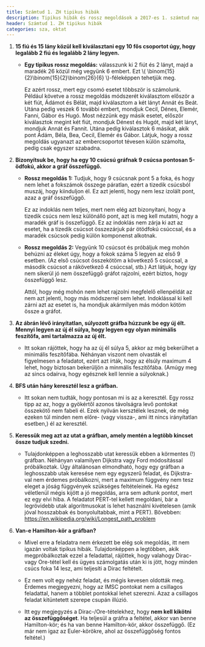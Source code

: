 ```yaml
---
title: Számtud 1. ZH tipikus hibák
description: Tipikus hibák és rossz megoldások a 2017-es 1. számtud nagyZH-ra.
header: Számtud 1. ZH tipikus hibák
categories: sza, oktat
---
```


1. **15 fiú és 15 lány közül kell kiválasztani egy 10 fős csoportot úgy, hogy legalább 2 fiú és legalább 2 lány legyen.**

    * **Egy tipikus rossz megoldás:** válasszunk ki 2 fiút és 2 lányt, majd a maradék 26 közül még vegyünk 6 embert. Ezt \\( \binom{15}{2}\binom{15}{2}\binom{26}{6} \\)-féleképpen tehetjük meg.
    
        Ez azért rossz, mert egy csomó esetet többször is számolunk. Például követve a rossz megoldás módszerét kiválasztom először a két fiút, Ádámot és Bélát, majd kiválasztom a két lányt Annát és Beát. Utána pedig veszek 6 további embert, mondjuk Cecil, Dénes, Elemér, Fanni, Gábor és Hugó. Most nézzünk egy másik esetet, először kiválasztok megint két fiút, mondjuk Dénest és Hugót, majd két lányt, mondjuk Annát és Fannit. Utána pedig kiválasztok 6 másikat, akik pont Ádám, Béla, Bea, Cecil, Elemér és Gábor. Látjuk, hogy a rossz megoldás ugyanazt az embercsoportot tévesen külön számolta, pedig csak egyszer szabadna.

2. **Bizonyítsuk be, hogy ha egy 10 csúcsú gráfnak 9 csúcsa pontosan 5-ödfokú, akkor a gráf összefüggő.**

    * **Rossz megoldás 1:** Tudjuk, hogy 9 csúcsnak pont 5 a foka, és hogy nem lehet a fokszámok összege páratlan, ezért a tizedik csúcsból muszáj, hogy kiinduljon él. Ez azt jelenti, hogy nem lesz izolált pont, azaz a gráf összefüggő.

        Ez az indoklás nem teljes, mert nem elég azt bizonyítani, hogy a tizedik csúcs nem lesz különálló pont, azt is meg kell mutatni, hogy a maradék gráf is összefüggő. Ez az indoklás nem zárja ki azt az esetet, ha a tizedik csúcsot összezárjuk pár ötödfokú csúccsal, és a maradék csúcsok pedig külön komponenst alkotnak.

    * **Rossz megoldás 2:** Vegyünk 10 csúcsot és próbáljuk meg mohón behúzni az éleket úgy, hogy a fokok száma 5 legyen az első 9 esetben. (Az első csúcsot összekötöm a következő 5 csúccsal, a második csúcsot a rákövetkező 4 csúccsal, stb.) Azt látjuk, hogy így nem sikerül jó nem összefüggő gráfot rajzolni, ezért biztos, hogy összefüggő lesz.

        Attól, hogy még mohón nem lehet rajzolni megfelelő ellenpéldát az nem azt jelenti, hogy más módszerrel sem lehet. Indoklással ki kell zárni azt az esetet is, ha mondjuk akármilyen más módon kötöm össze a gráfot.

3. **Az ábrán lévő irányítatlan, súlyozott gráfba húzzunk be egy új élt. Mennyi legyen az új él súlya, hogy legyen egy olyan minimális feszítőfa, ami tartalmazza az új élt.**

    * Itt sokan rájöttek, hogy ha az új él súlya 5, akkor az még bekerülhet a minimális feszítőfába. Néhányan viszont nem olvasták el figyelmesen a feladatot, ezért azt írták, hogy az élsúly maximum 4 lehet, hogy biztosan bekerüljön a minmális feszítőfába. (Amúgy meg az sincs odaírva, hogy egésznek kell lennie a súlyoknak.)

4. **BFS után hány keresztél lesz a gráfban.**

    * Itt sokan nem tudták, hogy pontosan mi is az a keresztél. Egy rossz tipp az az, hogy a gyökértől azonos távolságra levő pontokat összekötő nem fabeli él. Ezek nyilván kersztélek lesznek, de még ezeken túl minden nem előre- (vagy vissza-, ami itt nincs irányítatlan esetben,) él az keresztél.

5. **Keressük meg azt az utat a gráfban, amely mentén a legtöbb kincset össze tudjuk szedni.**

    * Tulajdonképpen a leghosszabb utat keressük ebben a körmentes (!) gráfban. Néhányan valamilyen Dijkstra vagy Ford módosítással próbálkoztak. Úgy általánosan elmondható, hogy egy gráfban a leghosszabb utak keresése nem egy egyszerű feladat, és Dijkstra-val nem érdemes próbálkozni, mert a maximum függvény nem tesz eleget a jóság függvények szükséges feltételeinek. Ha egész véletlenül mégis kijött a jó megoldás, arra sem adtunk pontot, mert ez egy elvi hiba. A feladatot PERT-tel kellett megoldani, bár a legrövidebb utak algoritmusokat is lehet használni kivételesen (amik jóval hosszabbak és bonyolultabbak, mint a PERT). Bővebben: https://en.wikipedia.org/wiki/Longest_path_problem

6. **Van-e Hamilton-kör a gráfban?**

    * Mivel erre a feladatra nem érkezett be elég sok megoldás, itt nem igazán voltak tipikus hibák. Tulajdonképpen a legtöbben, akik megpróbálkoztak ezzel a feladattal, rájöttek, hogy valahogy Dirac- vagy Ore-tétel kell és ügyes számolgatás után ki is jött, hogy minden csúcs foka 14 lesz, ami teljesíti a Dirac feltételt.

    * Ez nem volt egy nehéz feladat, és mégis kevesen oldották meg. Érdemes megjegyezni, hogy az IMSC pontokat nem a csillagos feladattal, hanem a többlet pontokkal lehet szerezni. Azaz a csillagos feladat kitüntetett szerepe csupán illúzió.

    * Itt egy megjegyzés a Dirac-/Ore-tételekhez, hogy **nem kell kikötni az összefüggőséget**. Ha teljesül a gráfra a feltétel, akkor van benne Hamilton-kör; és ha van benne Hamilton-kör, akkor összefüggő. (Ez már nem igaz az Euler-körökre, ahol az összefüggőség fontos feltétel.)
